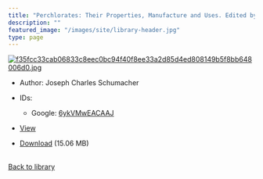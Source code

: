 ```yaml
---
title: "Perchlorates: Their Properties, Manufacture and Uses. Edited by J.C. Schumacher"
description: ""
featured_image: "/images/site/library-header.jpg"
type: page
---
```


<a href="https://drive.google.com/uc?export=view&id=1ACpFmoQsv_lKqvPoGq-gTFaBmlDb4oUQ" target="_blank">![f35fcc33cab06833c8eec0bc94f40f8ee33a2d85d4ed808149b5f8bb648006d0.jpg](/images/library/f35fcc33cab06833c8eec0bc94f40f8ee33a2d85d4ed808149b5f8bb648006d0.jpg)</a>
* Author: Joseph Charles Schumacher
* IDs:
  * Google: <a href="https://books.google.com/books?id=6ykVMwEACAAJ" target="_blank">6ykVMwEACAAJ</a>
* <a href="https://drive.google.com/uc?export=view&id=1ACpFmoQsv_lKqvPoGq-gTFaBmlDb4oUQ" target="_blank">View</a>

* [Download](https://drive.google.com/uc?export=download&id=1ACpFmoQsv_lKqvPoGq-gTFaBmlDb4oUQ) (15.06 MB)

<br />[Back to library](/library/)
